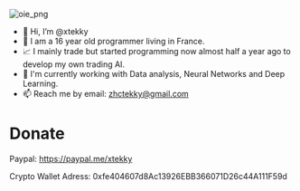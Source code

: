 ![oie_png](https://user-images.githubusercontent.com/98614666/155200809-202e4a5d-d807-40a7-89d7-03e94d3bdb57.png)

- 👋 Hi, I’m @xtekky
- 👀 I am a 16 year old programmer living in France.
- 📈 I mainly trade but started programming now almost half a year ago to develop my own trading AI.
- 🌱 I'm currently working with Data analysis, Neural Networks and Deep Learning.
- 📫 Reach me by email: zhctekky@gmail.com

# Donate
Paypal: https://paypal.me/xtekky

Crypto Wallet Adress: 0xfe404607d8Ac13926EBB366071D26c44A111F59d

